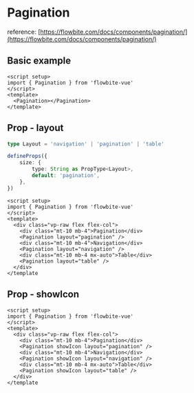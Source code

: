 <script setup>
import PaginationDefaultExample from './examples/PaginationDefaultExample.vue'
import PaginationLayoutExample from './examples/PaginationLayoutExample.vue'
import PaginationIconExample from './examples/PaginationIconExample.vue'
</script>
# Pagination

reference: [https://flowbite.com/docs/components/pagination/](https://flowbite.com/docs/components/pagination/)

## Basic example

<PaginationDefaultExample />

```vue
<script setup>
import { Pagination } from 'flowbite-vue'
</script>
<template>
  <Pagination></Pagination>
</template>
```

## Prop - layout

```typescript
type Layout = 'navigation' | 'pagination' | 'table'

defineProps({
    size: {
        type: String as PropType<Layout>,
        default: 'pagination',
    },
})
```

<PaginationLayoutExample />


```vue
<script setup>
import { Pagination } from 'flowbite-vue'
</script>
<template>
  <div class="vp-raw flex flex-col">
    <div class="mt-10 mb-4">Pagination</div>
    <Pagination layout="pagination" />
    <div class="mt-10 mb-4">Navigation</div>
    <Pagination layout="navigation" />
    <div class="mt-10 mb-4 mx-auto">Table</div>
    <Pagination layout="table" />
  </div>
</template
```

## Prop - showIcon

<PaginationIconExample />

```vue
<script setup>
import { Pagination } from 'flowbite-vue'
</script>
<template>
  <div class="vp-raw flex flex-col">
    <div class="mt-10 mb-4">Pagination</div>
    <Pagination showIcon layout="pagination" />
    <div class="mt-10 mb-4">Navigation</div>
    <Pagination showIcon layout="navigation" />
    <div class="mt-10 mb-4 mx-auto">Table</div>
    <Pagination showIcon layout="table" />
  </div>
</template
```
